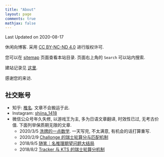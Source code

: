 ```yaml
---
title: "About"
layout: page
comments: true
mathjax: false
---
```


Last Updated on 2020-08-17

休闲向博客. 采用 [CC BY-NC-ND 4.0](https://creativecommons.org/licenses/by-nc-nd/4.0/deed.zh) 进行版权许可. 

您可以在 [sitemap](https://shiina18.github.io/sitemap/) 页面查看本站目录. 页面右上角的 `Search` 可以站内搜索. 

建站记录见 [这里](https://shiina18.github.io/miscellanea/2020/07/23/site-building/).

感谢您的来访.

## 社交账号

- 知乎: [椎名](https://www.zhihu.com/people/ji-hua-yuan-39). 文章不会搬运于此.
- Instagram: [shiina_1418](https://www.instagram.com/shiina_1418/)
- 微信公众号年久失修, 以游戏王为主, 多为日语文章翻译, 时效性已过, 无考古价值.  下面列举保质期无限的文章.
    - 2020/3/5 [洗牌的一点数学](https://mp.weixin.qq.com/s/wQLWX7x9NFpVCK3Dk9u7Xw). 一天写完, 不太满意, 有机会的话打算重写.
    - 2020/2/9 [Challonge 的瑞士轮算分与匹配机制](https://mp.weixin.qq.com/s/3b75Z2c3GC4bJWfmtWcS0g)
    - 2018/9/5 [随笔｜名推理期望问题大结局](https://mp.weixin.qq.com/s/wsTlzJGfTzERfFmkOhtemA)
    - 2018/8/2 [Tracker 与 KTS 的瑞士轮算分机制](https://mp.weixin.qq.com/s/cSdJ78-maUl1m0w1lJUbmQ)